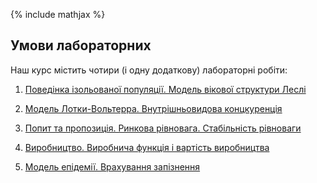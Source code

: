 {% include mathjax %}

## Умови лабораторних

Наш курс містить чотири (і одну додаткову) лабораторні робіти:

1. [Поведінка ізольованої популяції. Модель вікової структури Леслі](1/README.md)

2. [Модель Лотки-Вольтерра. Внутрішньовидова концкуренція](2/README.md)

3. [Попит та пропозиція. Ринкова рівновага. Стабільність рівноваги](3/README.md)

4. [Виробництво. Виробнича функція і вартість виробництва](4/README.md)

5. [Модель епідемії. Врахування запізнення](5/README.md)
